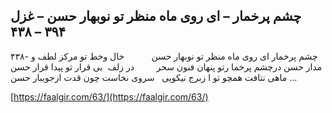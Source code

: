 ## چشم پرخمار – ای روی ماه منظر تو نوبهار حسن – غزل  ۳۹۴ – ۴۳۸


۴۳۸- چشم پرخمار ای روی ماه منظر تو نوبهار حسن           خال وخط تو مرکز لطف و مدار حسن درچشم پرخما رتو پنهان فنون سحر         در زلف  بی قرار تو پیدا قرار حسن ماهی نتافت همچو تو ا زبرج نیکویی   سروی نخاست چون قدت ازجویبار حسن &#8230;

[https://faalgir.com/63/](https://faalgir.com/63/) 